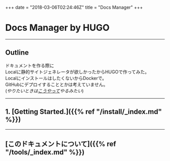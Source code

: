 +++
date = "2018-03-06T02:24:46Z"
title = "Docs Manager"
+++

# Docs Manager by HUGO

---

## Outline
ドキュメントを作る際に  
Localに静的サイトジェネレータが欲しかったからHUGOで作ってみた。  
LocalにインストールはしたくないからDockerで。  
GitHubにデプロイすることとかは考えていません。  
(*やりたいときは[こうやって](https://gohugo.io/hosting-and-deployment/hosting-on-github/)やるみたい*)

---

## 1. [Getting Started.]({{% ref "/install/_index.md" %}})

---
## [このドキュメントについて]({{% ref "/tools/_index.md" %}})

